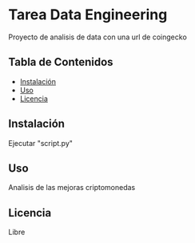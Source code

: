 # Tarea Data Engineering

Proyecto de analisis de data con una url de coingecko

## Tabla de Contenidos

- [Instalación](#instalación)
- [Uso](#uso)
- [Licencia](#licencia)

## Instalación

Ejecutar "script.py"

## Uso

Analisis de las mejoras criptomonedas

## Licencia

Libre
